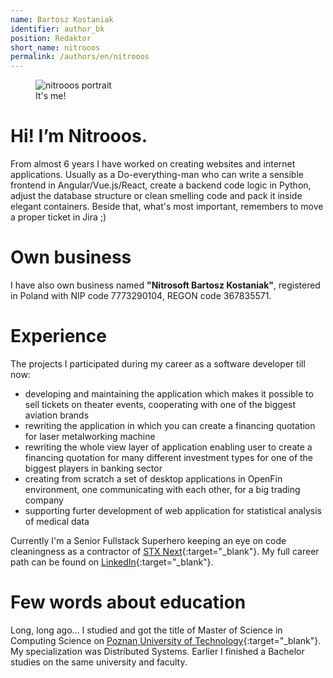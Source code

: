 ```yaml
---
name: Bartosz Kostaniak
identifier: author_bk
position: Redaktor
short_name: nitrooos
permalink: /authors/en/nitrooos
---
```

<aside class="authors__image">
  <figure>
    <img
      src="{{ site.baseurl }}/assets/img/nitrooos.png" alt="nitrooos portrait" />
    <br />
    <figcaption class="authors__image-caption">It's me!</figcaption>
  </figure>
</aside>

# Hi! I’m Nitrooos.

From almost 6 years I have worked on creating websites and internet applications.
Usually as a Do-everything-man who can write a sensible frontend in
Angular/Vue.js/React, create a backend code logic in Python, adjust the database
structure or clean smelling code and pack it inside elegant containers.
Beside that, what's most important, remembers to move a proper ticket in Jira ;)

# Own business

I have also own business named **"Nitrosoft&nbsp;Bartosz&nbsp;Kostaniak"**,
registered in Poland with NIP&nbsp;code&nbsp;7773290104, 
REGON&nbsp;code&nbsp;367835571.

# Experience

The projects I participated during my career as a software developer till now:

* developing and maintaining the application which makes it possible to sell
tickets on theater events, cooperating with one of the biggest aviation brands
* rewriting the application in which you can create a financing quotation for
laser metalworking machine
* rewriting the whole view layer of application enabling user to create a
financing quotation for many different investment types for one of the biggest
players in banking sector
* creating from scratch a set of desktop applications in OpenFin environment,
one communicating with each other, for a big trading company
* supporting furter development of web application for statistical analysis of
medical data

Currently I'm a Senior Fullstack Superhero keeping an eye on code cleaningness
as a contractor of [STX Next](https://stxnext.com){:target="_blank"}. My full
career path can be found on
[LinkedIn](https://www.linkedin.com/in/bartosz-kostaniak-623b8bb0/){:target="_blank"}.

# Few words about education

Long, long ago... I studied and got the title of Master of Science in Computing
Science on [Poznan University of Technology](https://www.put.poznan.pl/){:target="_blank"}.
My specialization was Distributed Systems. Earlier I finished a Bachelor studies
on the same university and faculty.
